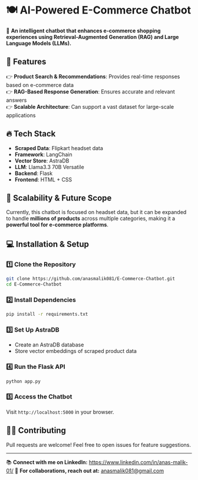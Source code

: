 # 🍽️ AI-Powered E-Commerce Chatbot  

🚀 **An intelligent chatbot that enhances e-commerce shopping experiences using Retrieval-Augmented Generation (RAG) and Large Language Models (LLMs).**  

## 🌟 Features  
👉 **Product Search & Recommendations**: Provides real-time responses based on e-commerce data  
👉 **RAG-Based Response Generation**: Ensures accurate and relevant answers  
👉 **Scalable Architecture**: Can support a vast dataset for large-scale applications  

## 🔥 Tech Stack  
- **Scraped Data**: Flipkart headset data  
- **Framework**: LangChain  
- **Vector Store**: AstraDB  
- **LLM**: Llama3.3 70B Versatile  
- **Backend**: Flask  
- **Frontend**: HTML + CSS  

## 🚀 Scalability & Future Scope  
Currently, this chatbot is focused on headset data, but it can be expanded to handle **millions of products** across multiple categories, making it a **powerful tool for e-commerce platforms**.  

## 💻 Installation & Setup  

### **1️⃣ Clone the Repository**  
```bash  
git clone https://github.com/anasmalik081/E-Commerce-Chatbot.git  
cd E-Commerce-Chatbot
```

### **2️⃣ Install Dependencies**  
```bash  
pip install -r requirements.txt  
```

### **3️⃣ Set Up AstraDB**  
- Create an AstraDB database  
- Store vector embeddings of scraped product data  

### **4️⃣ Run the Flask API**  
```bash  
python app.py  
```

### **5️⃣ Access the Chatbot**  
Visit `http://localhost:5000` in your browser.  

## 🤦‍♂️ Contributing  
Pull requests are welcome! Feel free to open issues for feature suggestions.   

---  

📚 **Connect with me on LinkedIn:** https://www.linkedin.com/in/anas-malik-01/
📩 **For collaborations, reach out at:** anasmalik081@gmail.com